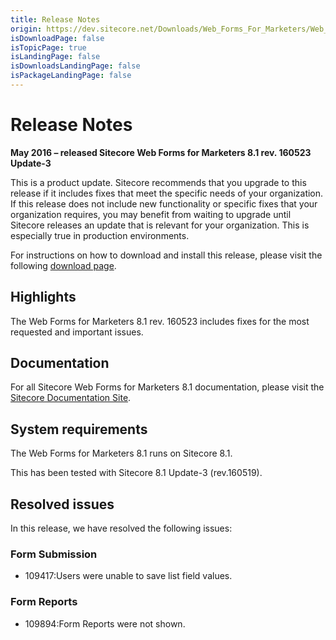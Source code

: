 ```yaml
---
title: Release Notes
origin: https://dev.sitecore.net/Downloads/Web_Forms_For_Marketers/Web_Forms_For_Marketers_81/Web_Forms_For_Marketers_81_Update3/Release_Notes
isDownloadPage: false
isTopicPage: true
isLandingPage: false
isDownloadsLandingPage: false
isPackageLandingPage: false
---
```


# Release Notes

**May 2016 – released Sitecore Web Forms for Marketers 8.1 rev. 160523 Update-3**

This is a product update. Sitecore recommends that you upgrade to this release if it includes fixes that meet the specific needs of your organization. If this release does not include new functionality or specific fixes that your organization requires, you may benefit from waiting to upgrade until Sitecore releases an update that is relevant for your organization. This is especially true in production environments.

For instructions on how to download and install this release, please visit the following [download page](/downloads/Web_Forms_For_Marketers/Web_Forms_For_Marketers_81/Web_Forms_For_Marketers_81_Update3).

## Highlights

The Web Forms for Marketers 8.1 rev. 160523 includes fixes for the most requested and important issues.

## Documentation

For all Sitecore Web Forms for Marketers 8.1 documentation, please visit the [Sitecore Documentation Site](http://www.doc.sitecore.net).

## System requirements

The Web Forms for Marketers 8.1 runs on Sitecore 8.1.

This has been tested with Sitecore 8.1 Update-3 (rev.160519).

## Resolved issues

In this release, we have resolved the following issues:

### Form Submission

-   109417:Users were unable to save list field values.

### Form Reports

-   109894:Form Reports were not shown.